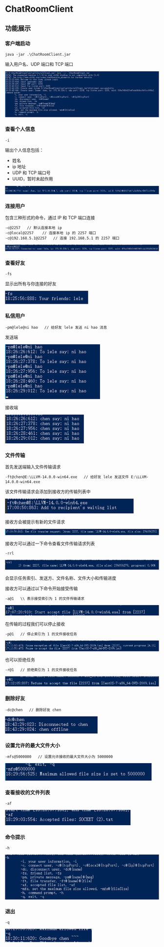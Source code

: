 # ChatRoomClient

## 功能展示

### 客户端启动

```
java -jar .\ChatRoomClient.jar
```

输入用户名、UDP 端口和 TCP 端口

![StartServer.png](figs/startClient.png)


### 查看个人信息

```
-i
```

输出个人信息包括：

- 姓名
- ip 地址
- UDP 和 TCP 端口号
- UUID，暂时未起作用

![StartServer.png](figs/info.png)


### 连接用户

包含三种形式的命令，通过 IP 和 TCP 端口连接

```
-c@2257   // 默认连接本地 ip
-c@local@2257    // 连接本地 ip 的 2257 端口
-c@192.168.5.1@2257   // 连接 192.168.5.1 的 2257 端口
```

![StartServer.png](figs/connect.png)


### 查看好友

```
-fs
```

显示出所有与你连接的好友

![StartServer.png](figs/friends.png)


### 私信用户

```
-pm@lele@ni hao   // 给好友 lele 发送 ni hao 消息
```

发送端

![StartServer.png](figs/pmSend.png)

接收端

![StartServer.png](figs/pmReceive.png)


### 文件传输

首先发送端输入文件传输请求

```
-ft@chen@E:\LLVM-14.0.0-win64.exe   // 给好友 lele 发送文件 E:\LLVM-14.0.0-win64.exe
```

该文件传输请求会添加到接收方的传输列表中

![StartServer.png](figs/ftSend.png)

接收方会被提示有新的文件请求

![StartServer.png](figs/ftReceive.png)

接收方可以通过一下命令查看文件传输请求列表

```
-rrl
```

![StartServer.png](figs/rrl.png)

会显示任务索引、发送方、文件名称、文件大小和传输进度

接收方可以通过以下命令开始接受传输

```
-a@1   \\ 表示接受索引为 1 的文件传输请求
```

![StartServer.png](figs/accept.png)

在传输的过程我们可以停止接收

```
-p@1   // 停止索引为 1 的文件接收任务
```

![StartServer.png](figs/pause.png)

也可以拒绝任务

```
-r@1   // 拒绝索引为 1 的文件接收任务
```

![StartServer.png](figs/refuse.png)


### 删除好友

```
-dc@chen   // 删除好友 chen
```

![StartServer.png](figs/delete.png)


### 设置允许的最大文件大小

```
-mfs@5000000   // 设置允许接收的最大文件大小为 5000000
```

![StartServer.png](figs/mfs.png)


### 查看接收的文件列表

```
-af
```

![StartServer.png](figs/af.png)


### 命令提示

```
-h
```

![StartServer.png](figs/help.png)


### 退出

```
-q
```

![StartServer.png](figs/quit.png)
